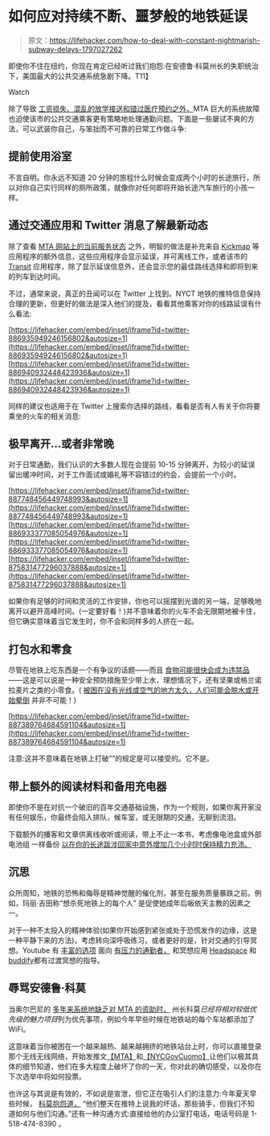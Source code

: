# 如何应对持续不断、噩梦般的地铁延误

> 原文：<https://lifehacker.com/how-to-deal-with-constant-nightmarish-subway-delays-1797027262>

即使你不住在纽约，你现在肯定已经听过我们抱怨:在安德鲁·科莫州长的失职统治下，美国最大的公共交通系统急剧下降。T11】

Watch

除了导致 [工资损失、混乱的放学接送和错过医疗预约之外，](http://jalopnik.com/riders-lost-wages-jobs-due-to-subway-delays-survey-1796776439)MTA 巨大的系统故障也迫使该市的公共交通乘客更有策略地处理通勤问题。下面是一些屡试不爽的方法，可以武装你自己，与笨拙而不可靠的日常工作做斗争:

## 提前使用浴室

不言自明。你永远不知道 20 分钟的旅程什么时候会变成两个小时的长途旅行，所以对你自己实行同样的厕所政策，就像你对任何即将开始长途汽车旅行的小孩一样。

## **通过交通应用和 Twitter 消息了解最新动态**

除了查看 [MTA 网站上的当前服务状态](http://www.mta.info/) 之外，明智的做法是补充来自 [Kickmap](http://kickmap.com/iPhone/) 等应用程序的额外信息，这些应用程序会显示延误，并可离线工作，或者该市的 [Transit](https://transitapp.com/) 应用程序，除了显示延误信息外，还会显示您的最佳路线选择和即将到来的列车到达时间。

不过，通常来说，真正的丑闻可以在 Twitter 上找到。NYCT 地铁的推特信息保持合理的更新，但更好的做法是深入他们的提及，看看其他乘客对你的线路延误有什么看法:

 [https://lifehacker.com/embed/inset/iframe?id=twitter-886935949246156802&autosize=1](https://lifehacker.com/embed/inset/iframe?id=twitter-886935949246156802&autosize=1)  [https://lifehacker.com/embed/inset/iframe?id=twitter-886940932448423936&autosize=1](https://lifehacker.com/embed/inset/iframe?id=twitter-886940932448423936&autosize=1) 

同样的建议也适用于在 Twitter 上搜索你选择的路线，看看是否有人有关于你将要乘坐的火车的相关消息:

## 极早离开...或者非常晚

对于日常通勤，我们认识的大多数人现在会提前 10-15 分钟离开，为较小的延误留出缓冲时间，对于工作面试或婚礼等不容错过的约会，会提前一个小时。

 [https://lifehacker.com/embed/inset/iframe?id=twitter-887748456449748993&autosize=1](https://lifehacker.com/embed/inset/iframe?id=twitter-887748456449748993&autosize=1)  [https://lifehacker.com/embed/inset/iframe?id=twitter-886933377085054976&autosize=1](https://lifehacker.com/embed/inset/iframe?id=twitter-886933377085054976&autosize=1)  [https://lifehacker.com/embed/inset/iframe?id=twitter-875831477296037888&autosize=1](https://lifehacker.com/embed/inset/iframe?id=twitter-875831477296037888&autosize=1) 

如果你有足够的时间和灵活的工作安排，你也可以摇摆到光谱的另一端，足够晚地离开以避开高峰时间。(一定要好看！)并不意味着你的火车不会无限期地被卡住，但它确实意味着当它发生时，你不会和同样多的人挤在一起。

## 打包水和零食

尽管在地铁上吃东西是一个有争议的话题——而且 [食物可能很快会成为违禁品](http://jezebel.com/what-food-is-appropriate-to-eat-on-the-subway-1797033116http://jezebel.com/what-food-is-appropriate-to-eat-on-the-subway-1797033116)——这是可以说是一种安全预防措施至少带上水，理想情况下，还有坚果或格兰诺拉麦片之类的小零食。( [被困在没有光线或空气的地方太久，人们可能会脱水或开始晕倒](http://nymag.com/selectall/2017/06/new-york-subway-f-train-gets-stuck-underground-without-air.html) 并非不可能！)

 [https://lifehacker.com/embed/inset/iframe?id=twitter-887389764684591104&autosize=1](https://lifehacker.com/embed/inset/iframe?id=twitter-887389764684591104&autosize=1) 

注意:这并不意味着在地铁上打破“”的规定是可以接受的。它不是。

## 带上额外的阅读材料和备用充电器

即使你不是在对抗一个破旧的百年交通基础设施，作为一个规则，如果你离开家没有任何娱乐，你最终会陷入排队，候车室，或无限期的交通，无聊到流泪。

下载额外的播客和文章供离线收听或阅读，带上不止一本书，考虑像电池盒或外部电池组 一样备份 [以在你的长途跋涉回家中意外增加几个小时时保持精力充沛。](https://lifehacker.com/sunday-showdown-battery-packs-vs-battery-cases-1796936283)

## 沉思

众所周知，地铁的恐怖和侮辱是精神觉醒的催化剂，甚至在服务质量暴跌之前。例如，玛丽·吉田称“想杀死地铁上的每个人” 是促使她成年后皈依天主教的因素之一。

对于一种不太投入的精神体验(如果你开始感到紧张或处于恐慌发作的边缘，这是一种平静下来的方法)，考虑转向深呼吸练习，或者更好的是，针对交通的引导冥想。Youtube 有 [丰富的选项](https://www.youtube.com/watch?v=nu2XfxqgoaU) 面向 [有压力的通勤者，](https://www.youtube.com/watch?v=q9HFoRSTaMA) 和冥想应用 [Headspace](https://www.headspace.com/headspace-meditation-app) 和[buddify](http://buddhify.com/)都有过渡冥想的指导。

## 辱骂安德鲁·科莫

当奥尔巴尼的 [多年来系统地缺乏对 MTA 的资助时，](http://fusion.kinja.com/how-the-mta-got-so-broke-1795903465) 州长科莫*已经将相对较低优先级的魅力项目*列为优先事项，例如今年早些时候在地铁站的每个车站都添加了 WiFi。

这意味着当你被困在一个越来越热、越来越拥挤的地铁站台上时，你可以直接登录那个无线无线网络，开始发推文[【MTA】](https://twitter.com/MTA)和[【NYCGovCuomo】](https://twitter.com/NYGovCuomo)让他们以极其具体的细节知道，他们在多大程度上破坏了你的一天，你对此的确切感受，以及你在下次选举中将如何投票。

也许这与其说是有效的，不如说是宣泄，但它正在吸引人们的注意力:今年夏天早些时候， [科莫抱怨道，](https://www.villagevoice.com/2017/06/29/governor-cuomo-the-last-person-in-nyc-to-acknowledge-state-of-emergency-in-the-subways/) “他们整天在推特上说我的坏话，那些骑手，但我们不知道如何与他们沟通。”还有一种沟通方式:直接给他的办公室打电话，电话号码是 1-518-474-8390 。